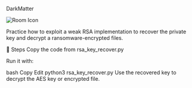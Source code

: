 DarkMatter

![Room Icon](https://tryhackme-images.s3.amazonaws.com/room-icons/62ff64c3c859dc0042b2b9f6-1749737588995)

Practice how to exploit a weak RSA implementation to recover the private key and decrypt a ransomware-encrypted files.

🧪 Steps
Copy the code from rsa_key_recover.py

Run it with:

bash
Copy
Edit
python3 rsa_key_recover.py
Use the recovered key to decrypt the AES key or encrypted file.
